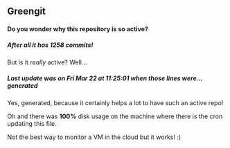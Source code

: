 ## Greengit

#### Do you wonder why this repository is so active?

##### After all it has 1258 commits!

But is it *really* active? Well...

##### Last update was on Fri Mar 22 at 11:25:01 when those lines were... generated

Yes, generated, because it certainly helps a lot to have such an active repo!

Oh and there was **100%** disk usage on the machine
where there is the cron updating this file.

Not the best way to monitor a VM in the cloud but it works! :)
